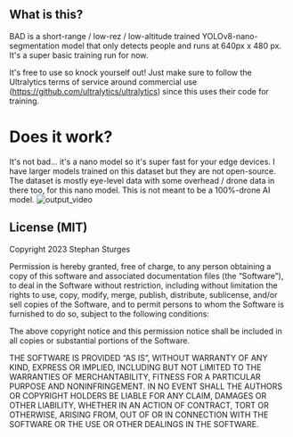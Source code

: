## What is this?

BAD is a short-range / low-rez / low-altitude trained YOLOv8-nano-segmentation model that only detects people and runs at 640px x 480 px. It's a super basic training run for now.

It's free to use so knock yourself out! Just make sure to follow the Ultralytics terms of service around commercial use (https://github.com/ultralytics/ultralytics) since this uses their code for training.

# Does it work?

It's not bad... it's a nano model so it's super fast for your edge devices. I have larger models trained on this dataset but they are not open-source. 
The dataset is mostly eye-level data with some overhead / drone data in there too, for this nano model. This is not meant to be a 100%-drone AI model.
![output_video](https://github.com/stephansturges/BAD/assets/20320678/9c6a24ba-c9ef-4c0c-b2c1-8dc0b3b3e2c3)


## License (MIT)


Copyright 2023 Stephan Sturges

Permission is hereby granted, free of charge, to any person obtaining a copy of this software and associated documentation files (the “Software”), to deal in the Software without restriction, including without limitation the rights to use, copy, modify, merge, publish, distribute, sublicense, and/or sell copies of the Software, and to permit persons to whom the Software is furnished to do so, subject to the following conditions:

The above copyright notice and this permission notice shall be included in all copies or substantial portions of the Software.

THE SOFTWARE IS PROVIDED “AS IS”, WITHOUT WARRANTY OF ANY KIND, EXPRESS OR IMPLIED, INCLUDING BUT NOT LIMITED TO THE WARRANTIES OF MERCHANTABILITY, FITNESS FOR A PARTICULAR PURPOSE AND NONINFRINGEMENT. IN NO EVENT SHALL THE AUTHORS OR COPYRIGHT HOLDERS BE LIABLE FOR ANY CLAIM, DAMAGES OR OTHER LIABILITY, WHETHER IN AN ACTION OF CONTRACT, TORT OR OTHERWISE, ARISING FROM, OUT OF OR IN CONNECTION WITH THE SOFTWARE OR THE USE OR OTHER DEALINGS IN THE SOFTWARE.

